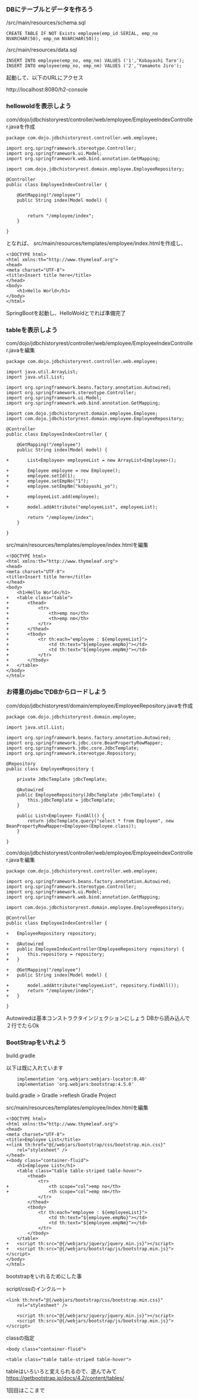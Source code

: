 
### DBにテーブルとデータを作ろう

/src/main/resources/schema.sql

```
CREATE TABLE IF NOT Exists employee(emp_id SERIAL, emp_no NVARCHAR(50), emp_nm NVARCHAR(50));
```


/src/main/resources/data.sql

```
INSERT INTO employee(emp_no, emp_nm) VALUES ('1','Kobayashi Taro');
INSERT INTO employee(emp_no, emp_nm) VALUES ('2','Yamamoto Jiro');
```

起動して、以下のURLにアクセス

http://localhost:8080/h2-console

### hellowoldを表示しよう

com/dojo/jdbchistoryrest/controller/web/employee/EmployeeIndexController.javaを作成

```
package com.dojo.jdbchistoryrest.controller.web.employee;

import org.springframework.stereotype.Controller;
import org.springframework.ui.Model;
import org.springframework.web.bind.annotation.GetMapping;

import com.dojo.jdbchistoryrest.domain.employee.EmployeeRepository;

@Controller
public class EmployeeIndexController {

	@GetMapping("/employee")
	public String index(Model model) {


		return "/employee/index";
	}

}
```

となれば、
src/main/resources/templates/employee/index.htmlを作成し、

```
<!DOCTYPE html>
<html xmlns:th="http://www.thymeleaf.org">
<head>
<meta charset="UTF-8">
<title>Insert title here</title>
</head>
<body>
	<h1>Hello World</h1>
</body>
</html>
```

SpringBootを起動し、HelloWoldとでれば準備完了

### tableを表示しよう

com/dojo/jdbchistoryrest/controller/web/employee/EmployeeIndexController.javaを編集

```
package com.dojo.jdbchistoryrest.controller.web.employee;

import java.util.ArrayList;
import java.util.List;

import org.springframework.beans.factory.annotation.Autowired;
import org.springframework.stereotype.Controller;
import org.springframework.ui.Model;
import org.springframework.web.bind.annotation.GetMapping;

import com.dojo.jdbchistoryrest.domain.employee.Employee;
import com.dojo.jdbchistoryrest.domain.employee.EmployeeRepository;

@Controller
public class EmployeeIndexController {

	@GetMapping("/employee")
	public String index(Model model) {

+		List<Employee> employeeList = new ArrayList<Employee>();

+		Employee employee = new Employee();
+		employee.setId(1);
+		employee.setEmpNo("1");
+		employee.setEmpNm("kobayashi_yo");

+		employeeList.add(employee);

+		model.addAttribute("employeeList", employeeList);

		return "/employee/index";
	}

}
```

src/main/resources/templates/employee/index.htmlを編集

```
<!DOCTYPE html>
<html xmlns:th="http://www.thymeleaf.org">
<head>
<meta charset="UTF-8">
<title>Insert title here</title>
</head>
<body>
	<h1>Hello World</h1>
+	<table class="table">
+		<thead>
+			<tr>
+				<th>emp no</th>
+				<th>emp nm</th>
+			</tr>
+		</thead>
+		<tbody>
+			<tr th:each="employee : ${employeeList}">
+				<td th:text="${employee.empNo}"></td>
+				<td th:text="${employee.empNm}"></td>
+			</tr>
+		</tbody>
+	</table>
</body>
</html>
```

### お得意のjdbcでDBからロードしよう

com/dojo/jdbchistoryrest/domain/employee/EmployeeRepository.javaを作成

```
package com.dojo.jdbchistoryrest.domain.employee;

import java.util.List;

import org.springframework.beans.factory.annotation.Autowired;
import org.springframework.jdbc.core.BeanPropertyRowMapper;
import org.springframework.jdbc.core.JdbcTemplate;
import org.springframework.stereotype.Repository;

@Repository
public class EmployeeRepository {

	private JdbcTemplate jdbcTemplate;

	@Autowired
	public EmployeeRepository(JdbcTemplate jdbcTemplate) {
		this.jdbcTemplate = jdbcTemplate;
	}

	public List<Employee> findAll() {
		return jdbcTemplate.query("select * from Employee", new BeanPropertyRowMapper<Employee>(Employee.class));
	}

}
```

com/dojo/jdbchistoryrest/controller/web/employee/EmployeeIndexController.javaを編集


```
package com.dojo.jdbchistoryrest.controller.web.employee;

import org.springframework.beans.factory.annotation.Autowired;
import org.springframework.stereotype.Controller;
import org.springframework.ui.Model;
import org.springframework.web.bind.annotation.GetMapping;

import com.dojo.jdbchistoryrest.domain.employee.EmployeeRepository;

@Controller
public class EmployeeIndexController {

+	EmployeeRepository repository;

+	@Autowired
+	public EmployeeIndexController(EmployeeRepository repository) {
+		this.repository = repository;
+	}

+	@GetMapping("/employee")
+	public String index(Model model) {

+		model.addAttribute("employeeList", repository.findAll());
+		return "/employee/index";
+	}

}
```

Autowiredは基本コンストラクタインジェクションにしょう
DBから読み込んで２行でたらOk

### BootStrapをいれよう

build.gradle

以下は既に入れています
```
	implementation 'org.webjars:webjars-locator:0.40'	
	implementation 'org.webjars:bootstrap:4.5.0'
```

build.gradle > Gradle >reflesh Gradle Project

src/main/resources/templates/employee/index.htmlを編集
```
<!DOCTYPE html>
<html xmlns:th="http://www.thymeleaf.org">
<head>
<meta charset="UTF-8">
<title>Employee List</title>
+<link th:href="@{/webjars/bootstrap/css/bootstrap.min.css}"
	rel="stylesheet" />
</head>
+<body class="container-fluid">
	<h1>Employee List</h1>
	<table class="table table-striped table-hover">
		<thead>
			<tr>
+				<th scope="col">emp no</th>
+				<th scope="col">emp nm</th>
			</tr>
		</thead>
		<tbody>
			<tr th:each="employee : ${employeeList}">
				<td th:text="${employee.empNo}"></td>
				<td th:text="${employee.empNm}"></td>
			</tr>
		</tbody>
	</table>
+	<script th:src="@{/webjars/jquery/jquery.min.js}"></script>
+	<script th:src="@{/webjars/bootstrap/js/bootstrap.min.js}"></script>
</body>
</html>
```	

bootstrapをいれるためにした事

script/cssのインクルート

```
<link th:href="@{/webjars/bootstrap/css/bootstrap.min.css}"
	rel="stylesheet" />
```

```
	<script th:src="@{/webjars/jquery/jquery.min.js}"></script>
	<script th:src="@{/webjars/bootstrap/js/bootstrap.min.js}"></script>
```

classの指定

```
<body class="container-fluid">
```

```
<table class="table table-striped table-hover">
```

tableはいろいろと変えられるので、遊んでみて
https://getbootstrap.jp/docs/4.2/content/tables/


1回目はここまで
